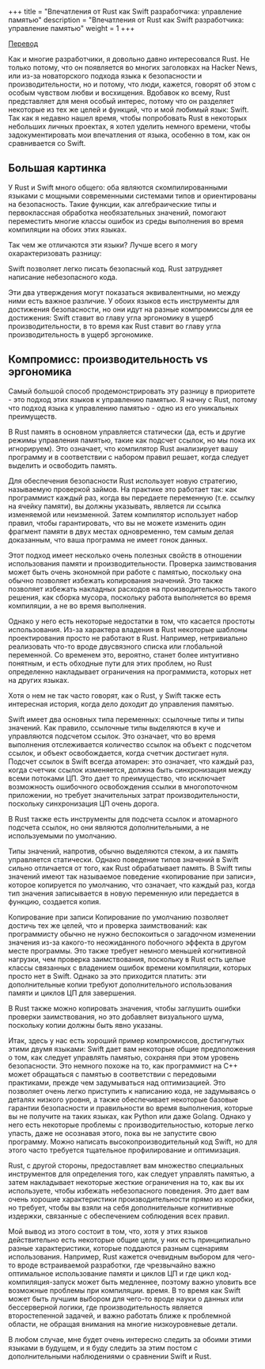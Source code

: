 +++
title = "Впечатления от Rust как Swift разработчика: управление памятью"
description = "Впечатления от Rust как Swift разработчика: управление памятью"
weight = 1
+++

[Перевод](https://blog.spencerkohan.com/impressions-of-rust-as-a-swift-developer-2/)

Как и многие разработчики, я довольно давно интересовался Rust. Не только потому, что он появляется во многих заголовках на Hacker News, или из-за новаторского подхода языка к безопасности и производительности, но и потому, что люди, кажется, говорят об этом с особым чувством любви и восхищения. Вдобавок ко всему, Rust представляет для меня особый интерес, потому что он разделяет некоторые из тех же целей и функций, что и мой любимый язык: Swift. Так как я недавно нашел время, чтобы попробовать Rust в некоторых небольших личных проектах, я хотел уделить немного времени, чтобы задокументировать мои впечатления от языка, особенно в том, как он сравнивается со Swift.

## Большая картинка

У Rust и Swift много общего: оба являются скомпилированными языками с мощными современными системами типов и ориентированы на безопасность. Такие функции, как алгебраические типы и первоклассная обработка необязательных значений, помогают переместить многие классы ошибок из среды выполнения во время компиляции на обоих этих языках.

Так чем же отличаются эти языки? Лучше всего я могу охарактеризовать разницу:

Swift позволяет легко писать безопасный код.
Rust затрудняет написание небезопасного кода.

Эти два утверждения могут показаться эквивалентными, но между ними есть важное различие. У обоих языков есть инструменты для достижения безопасности, но они идут на разные компромиссы для ее достижения: Swift ставит во главу угла эргономику в ущерб производительности, в то время как Rust ставит во главу угла производительность в ущерб эргономике.

## Компромисс: производительность vs эргономика

Самый большой способ продемонстрировать эту разницу в приоритете - это подход этих языков к управлению памятью. Я начну с Rust, потому что подход языка к управлению памятью - одно из его уникальных преимуществ.

В Rust память в основном управляется статически (да, есть и другие режимы управления памятью, такие как подсчет ссылок, но мы пока их игнорируем). Это означает, что компилятор Rust анализирует вашу программу и в соответствии с набором правил решает, когда следует выделить и освободить память.

Для обеспечения безопасности Rust использует новую стратегию, называемую проверкой займов. На практике это работает так: как программист каждый раз, когда вы передаете переменную (т.е. ссылку на ячейку памяти), вы должны указывать, является ли ссылка изменяемой или неизменной. Затем компилятор использует набор правил, чтобы гарантировать, что вы не можете изменить один фрагмент памяти в двух местах одновременно, тем самым делая доказанным, что ваша программа не имеет гонок данных.

Этот подход имеет несколько очень полезных свойств в отношении использования памяти и производительности. Проверка заимствования может быть очень экономной при работе с памятью, поскольку она обычно позволяет избежать копирования значений. Это также позволяет избежать накладных расходов на производительность такого решения, как сборка мусора, поскольку работа выполняется во время компиляции, а не во время выполнения.

Однако у него есть некоторые недостатки в том, что касается простоты использования. Из-за характера владения в Rust некоторые шаблоны проектирования просто не работают в Rust. Например, нетривиально реализовать что-то вроде двусвязного списка или глобальной переменной. Со временем это, вероятно, станет более интуитивно понятным, и есть обходные пути для этих проблем, но Rust определенно накладывает ограничения на программиста, которых нет на других языках.

Хотя о нем не так часто говорят, как о Rust, у Swift также есть интересная история, когда дело доходит до управления памятью.

Swift имеет два основных типа переменных: ссылочные типы и типы значений. Как правило, ссылочные типы выделяются в куче и управляются подсчетом ссылок. Это означает, что во время выполнения отслеживается количество ссылок на объект с подсчетом ссылок, и объект освобождается, когда счетчик достигает нуля. Подсчет ссылок в Swift всегда атомарен: это означает, что каждый раз, когда счетчик ссылок изменяется, должна быть синхронизация между всеми потоками ЦП. Это дает то преимущество, что исключает возможность ошибочного освобождения ссылки в многопоточном приложении, но требует значительных затрат производительности, поскольку синхронизация ЦП очень дорога. 

В Rust также есть инструменты для подсчета ссылок и атомарного подсчета ссылок, но они являются дополнительными, а не используемыми по умолчанию.

Типы значений, напротив, обычно выделяются стеком, а их память управляется статически. Однако поведение типов значений в Swift сильно отличается от того, как Rust обрабатывает память. В Swift типы значений имеют так называемое поведение «копирование при записи», которое копируется по умолчанию, что означает, что каждый раз, когда тип значения записывается в новую переменную или передается в функцию, создается копия.

Копирование при записи Копирование по умолчанию позволяет достичь тех же целей, что и проверка заимствований: как программисту обычно не нужно беспокоиться о загадочном изменении значения из-за какого-то неожиданного побочного эффекта в другом месте программы. Это также требует немного меньшей когнитивной нагрузки, чем проверка заимствования, поскольку в Rust есть целые классы связанных с владением ошибок времени компиляции, которых просто нет в Swift. Однако за это приходится платить: эти дополнительные копии требуют дополнительного использования памяти и циклов ЦП для завершения.

В Rust также можно копировать значения, чтобы заглушить ошибки проверки заимствования, но это добавляет визуального шума, поскольку копии должны быть явно указаны.

Итак, здесь у нас есть хороший пример компромиссов, достигнутых этими двумя языками: Swift дает вам некоторые общие предположения о том, как следует управлять памятью, сохраняя при этом уровень безопасности. Это немного похоже на то, как программист на C++ может обращаться с памятью в соответствии с передовыми практиками, прежде чем задумываться над оптимизацией. Это позволяет очень легко приступить к написанию кода, не задумываясь о деталях низкого уровня, а также обеспечивает некоторые базовые гарантии безопасности и правильности во время выполнения, которые вы не получите на таких языках, как Python или даже Golang. Однако у него есть некоторые проблемы с производительностью, которые легко упасть, даже не осознавая этого, пока вы не запустите свою программу. Можно написать высокопроизводительный код Swift, но для этого часто требуется тщательное профилирование и оптимизация.

Rust, с другой стороны, предоставляет вам множество специальных инструментов для определения того, как следует управлять памятью, а затем накладывает некоторые жесткие ограничения на то, как вы их используете, чтобы избежать небезопасного поведения. Это дает вам очень хорошие характеристики производительности прямо из коробки, но требует, чтобы вы взяли на себя дополнительные когнитивные издержки, связанные с обеспечением соблюдения всех правил.

Мой вывод из этого состоит в том, что, хотя у этих языков действительно есть некоторые общие цели, у них есть принципиально разные характеристики, которые поддаются разным сценариям использования. Например, Rust кажется очевидным выбором для чего-то вроде встраиваемой разработки, где чрезвычайно важно оптимальное использование памяти и циклов ЦП и где цикл код-компиляция-запуск может быть медленнее, поэтому важно уловить все возможные проблемы при компиляции. время. В то время как Swift может быть лучшим выбором для чего-то вроде науки о данных или бессерверной логики, где производительность является второстепенной задачей, и важно работать ближе к проблемной области, не обращая внимания на многие низкоуровневые детали.

В любом случае, мне будет очень интересно следить за обоими этими языками в будущем, и я буду следить за этим постом с дополнительными наблюдениями о сравнении Swift и Rust. 